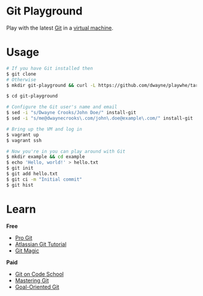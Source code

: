 # Git Playground

Play with the latest [Git][git] in a [virtual machine](https://www.virtualbox.org/).

# Usage

```sh
# If you have Git installed then
$ git clone
# Otherwise
$ mkdir git-playground && curl -L https://github.com/dwayne/playwhe/tarball/master | tar -xz --directory=git-playground --strip-components=1

$ cd git-playground

# Configure the Git user's name and email
$ sed -i "s/Dwayne Crooks/John Doe/" install-git
$ sed -i "s/me@dwaynecrooks\.com/john\.doe@example\.com/" install-git

# Bring up the VM and log in
$ vagrant up
$ vagrant ssh

# Now you're in you can play around with Git
$ mkdir example && cd example
$ echo 'Hello, world!' > hello.txt
$ git init
$ git add hello.txt
$ git ci -m "Initial commit"
$ git hist
```

# Learn

**Free**

- [Pro Git](http://git-scm.com/book)
- [Atlassian Git Tutorial](https://www.atlassian.com/git/tutorials/)
- [Git Magic](http://www-cs-students.stanford.edu/~blynn/gitmagic/)

**Paid**

- [Git on Code School](https://www.codeschool.com/learn/git)
- [Mastering Git](https://upcase.com/mastering-git)
- [Goal-Oriented Git](https://gumroad.com/l/goal-oriented-git)

[git]: https://git-scm.com/
